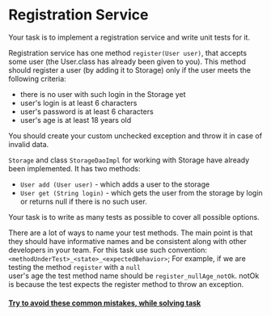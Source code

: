 # Registration Service

Your task is to implement a registration service and write unit tests for it.

Registration service has one method `register(User user)`, that accepts some user (the User.class has already been given to you).
This method should register a user (by adding it to Storage) only if the user meets the following criteria:
- there is no user with such login in the Storage yet
- user's login is at least 6 characters
- user's password is at least 6 characters
- user's age is at least 18 years old


You should create your custom unchecked exception and throw it in case of invalid data.

`Storage` and class `StorageDaoImpl` for working with Storage have already been implemented. It has two methods:
- `User add (User user)`  - which adds a user to the storage
- `User get (String login)` - which gets the user from the storage by login or returns null if there is no such user.

Your task is to write as many tests as possible to cover all possible options.

There are a lot of ways to name your test methods. The main point is that they should have informative 
names and be consistent along with other developers in your team. For this task use such convention:
`<methodUnderTest>_<state>_<expectedBehavior>`; For example, if we are testing the method `register` with a `null`  
user's age the test method name should be `register_nullAge_notOk`. notOk is because
the test expects the register method to throw an exception.

#### [Try to avoid these common mistakes, while solving task](./checklist.md)
